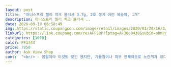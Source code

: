 ```yaml
---
layout: post 
title:  "이니스프리 젤리 치크 블러셔 3.7g, 2호 생기 어린 복숭아, 1개" 
description: 이니스프리 젤리 치크 블러셔 ..
date: 2020-09-19 06:58:49 
img: https://static.coupangcdn.com/image/retail/images/2020/01/28/16/3/fc534011-9b59-4502-bcea-0208980273a3.jpg 
linkUrl: https://link.coupang.com/re/AFFSDP?lptag=AF3600438&subid=ahnPublicAsk&pageKey=1224140215&itemId=2215704388&vendorItemId=70213442127&traceid=V0-113-6bede96c1622ca1f 
categories: [1010] 
color: FF1744 
price: 7950 
author: Ask View Shop 
cont:  "<br/> - 봄웜이라 이것도 맞긴 했지만, 가을웜이나 피부 전체적으로 노란끼가 있다면<br/><br/> - 생각보다 부피가 작음<br/><br/> - 약간 흰끼가 도는 복숭아로, 오렌지 컬러가 약함<br/><br/> - 전체적으로 분타입이 아닌 젤리타입이지만 광이 나는 타입은 x<br/><br/> - 처음은 약해서, 충분히 두드린 후 사용 추천<br/><br/> - 퍼프로 두드려서 위생적이지만,<br/>■마무리감<br/>■발색<br/>■컬러<br/>그리구 아래에 퍼프가 같이 오는게 너무 좋아요 !<br/>다른 퍼프를 따로 구매하지 않아도 되는점, 블러셔 사이즈에 딱 맞게 제작된 퍼프라서 발리기 쉽다는 점이 저는 굉장히 맘에 들었어요<br/>다른제품의 복숭아는 오렌지를 23방울 톡톡 이였다면<br/>본인은 23호 / 봄웜톤 입니다.<br/><br/>색감은 카메라로 정확히 안잡히더라고요ㅠㅠㅠ<br/>색깔 너무너무 예뻐요! 밑에 바를 수 있는 쿠션도 있어서 편한 것 같아요!! ㅎㅎ 맨날 화장할 때 이거 쓰는 중<br/>쓰던 블러셔를 거의 다 써갔는데 마침 5000원 쿠폰이 생겨서 2000원 정도로 저렴하게 구매했습니다 !<br/>오히려 뽀송하게 마무리되어 여름에는 맞을 듯<br/>이건 정말 1방울 톡톡<br/>제가 올린 사진보다 조금 더 색이 어둡고 진하다고 생각하시면 좋을 것 같아요 ) 개인적으로 케이스도 색깔도 고급져 보여서 너무 이뻐용 자연스럽게 발그스레 하면서도 색이 예쁘게 잘 스며들어서 맘에 드는 블러셔에용 향은 무향이에요<br/>참고로 저는 봄웜톤이에요 ! 웜톤보다는 좀 더 밝지만 쿨톤은 아닌 그런 톤인데용 저 같은 분들께 추천드립니다 )<br/>추후에 이 퍼프를 어떻게 세척해야하나 고민됨<br/>컬러감 맞추기가 어려울듯<br/>하지만 피부에 전체적인 광을 살리고 싶어 구매한다면 비추<br/>" 
---
```

